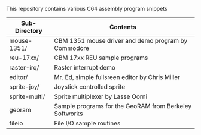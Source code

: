 This repository contains various C64 assembly program snippets

| Sub-Directory | Contents                                               |
|---------------|--------------------------------------------------------|
| mouse-1351/   | CBM 1351 mouse driver and demo program by Commodore    |
| reu-17xx/     | CBM 17xx REU sample programs                           |
| raster-irq/   | Raster interrupt demo                                  |
| editor/       | Mr. Ed, simple fullsreen editor by Chris Miller        |
| sprite-joy/   | Joystick controlled sprite                             |
| sprite-multi/ | Sprite multiplexer by Lasse Oorni                      |
| georam        | Sample programs for the GeoRAM from Berkeley Softworks |
| fileio        | File I/O sample routines                               |
